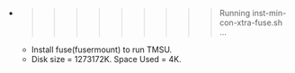 * >>>>>>>>> Running inst-min-con-xtra-fuse.sh ...
  * Install fuse(fusermount) to run TMSU.
  * Disk size = 1273172K. Space Used = 4K.
